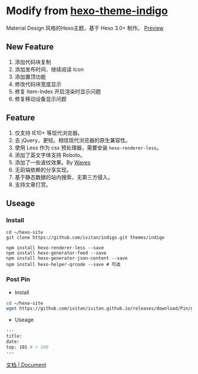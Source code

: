 Modify from [hexo-theme-indigo](https://github.com/yscoder/hexo-theme-indigo)
================

Material Design 风格的Hexo主题，基于 Hexo 3.0+ 制作。 [Preview](https://vitan.me)

## New Feature
1. 添加代码块复制
2. 添加发布时间、继续阅读 Icon
3. 添加置顶功能
4. 修改代码块宽度显示
5. 修复 Item-Index 开启渲染时显示问题
6. 修复移动设备显示问题

## Feature

1. 仅支持 IE10+ 等现代浏览器。
2. 去 jQuery，更轻。相信现代浏览器的原生兼容性。
3. 使用 Less 作为 css 预处理器，需要安装 `hexo-renderer-less`。
4. 添加了英文字体支持 Roboto。
5. 添加了一些波纹效果。By [Waves](https://github.com/fians/Waves)
6. 无前端依赖的分享实现。
7. 基于静态数据的站内搜索，无第三方侵入。
8. 支持文章打赏。

## Useage
### Install
```git
cd ~/hexo-site
git clone https://github.com/ivitan/indigo.git themes/indigo

npm install hexo-renderer-less --save
npm install hexo-generator-feed --save
npm install hexo-generator-json-content --save
npm install hexo-helper-qrcode --save # 可选
```

### Post Pin
- Install

```sh 
cd ~/hexo-site
wget https://github.com/ivitan/ivitan.github.io/releases/download/Pin/generator.js -O ./node_modules/hexo-generator-index/lib/generator.js
```

- Useage

```sh
---
title: 
date: 
top: 101 # > 100
---
```


[文档 | Document](https://github.com/yscoder/hexo-theme-indigo/wiki)
